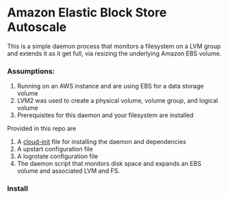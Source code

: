 # Amazon Elastic Block Store Autoscale

This is a simple daemon process that monitors a filesystem on a LVM group and extends it as it get full, via resizing the underlying Amazon EBS volume.

### Assumptions:

1. Running on an AWS instance and are using EBS for a data storage volume
2. LVM2 was used to create a physical volume, volume group, and logical volume
3. Prerequisites for this daemon and your filesystem are installed


Provided in this repo are

1. A [cloud-init](ebs-autoscale) file for installing the daemon and dependencies
2. A upstart configuration file
3. A logrotate configuration file
4. The daemon script that monitors disk space and expands an EBS volume and associated LVM and FS.

### Install
